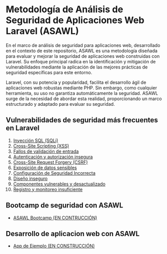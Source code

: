 # Metodología de Análisis de Seguridad de Aplicaciones Web Laravel (ASAWL)

En el marco de análisis de seguridad para aplicaciones web, desarrollado en el contexto de este repositorio, ASAWL es una metodología diseñada para evaluar y mejorar la seguridad de aplicaciones web construidas con Laravel. Su enfoque principal radica en la identificación y mitigación de vulnerabilidades mediante la aplicación de las mejores prácticas de seguridad específicas para este entorno.

Laravel, con su potencia y popularidad, facilita el desarrollo ágil de aplicaciones web robustas mediante PHP. Sin embargo, como cualquier herramienta, su uso no garantiza automáticamente la seguridad. ASAWL surge de la necesidad de abordar esta realidad, proporcionando un marco estructurado y adaptado para evaluar su seguridad.

## Vulnerabilidades de seguridad más frecuentes en Laravel

1. [Inyección SQL (SQLi)](./docs/inyeccion-sql.md)
2. [Cross-Site Scripting (XSS)](./docs/cross-site-scripting.md)
3. [Fallos de validación de entrada](./docs/fallos-validacion-de-entrada.md)
4. [Autenticación y autorización insegura](./docs/autenticacion-autorizacion-insegura.md)
5. [Cross-Site Request Forgery (CSRF)](./docs/cross-site-request-forgery.md)
6. [Exposición de datos sensibles](./docs/explotacion-datos-sensibles.md)
7. [Configuración de Seguridad Incorrecta](./docs/configuracion-seguridad-incorecta.md)
8. [Diseño inseguro](./docs/diseno-inseguro.md)
9. [Componentes vulnerables y desactualizado](./docs/componentes-vulnerables-desactualizados.md)
10. [Registro y monitoreo insuficiente](./docs/registro-monitoreo-insuficiente.md)

## Bootcamp de seguridad con ASAWL

- [ASAWL Bootcamp (EN CONTRUCCIÓN)](https://github.com/Laravel-ASAWL/ASAWL-Bootcamp)

## Desarrollo de aplicacion web con ASAWL

- [App de Ejemplo (EN CONSTRUCCIÓN)](https://github.com/Laravel-ASAWL/app-ejemplo)
